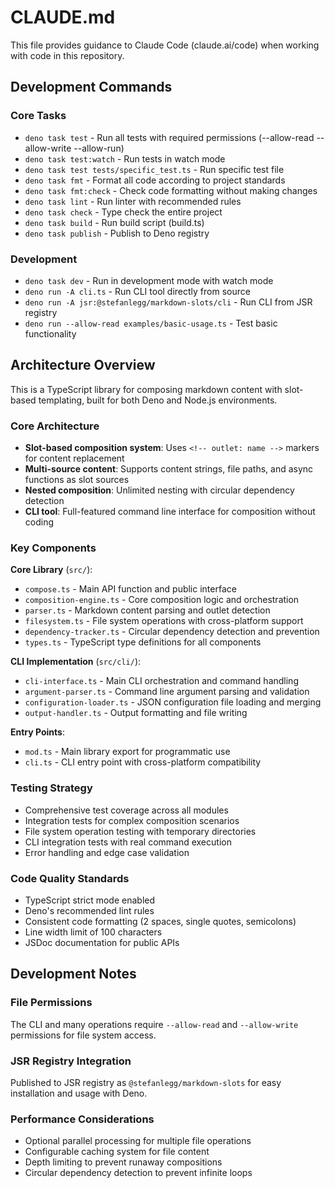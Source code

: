 # CLAUDE.md

This file provides guidance to Claude Code (claude.ai/code) when working with code in this repository.

## Development Commands

### Core Tasks

- `deno task test` - Run all tests with required permissions (--allow-read --allow-write --allow-run)
- `deno task test:watch` - Run tests in watch mode
- `deno task test tests/specific_test.ts` - Run specific test file
- `deno task fmt` - Format all code according to project standards
- `deno task fmt:check` - Check code formatting without making changes
- `deno task lint` - Run linter with recommended rules
- `deno task check` - Type check the entire project
- `deno task build` - Run build script (build.ts)
- `deno task publish` - Publish to Deno registry

### Development

- `deno task dev` - Run in development mode with watch mode
- `deno run -A cli.ts` - Run CLI tool directly from source
- `deno run -A jsr:@stefanlegg/markdown-slots/cli` - Run CLI from JSR registry
- `deno run --allow-read examples/basic-usage.ts` - Test basic functionality

## Architecture Overview

This is a TypeScript library for composing markdown content with slot-based templating, built for both Deno and Node.js environments.

### Core Architecture

- **Slot-based composition system**: Uses `<!-- outlet: name -->` markers for content replacement
- **Multi-source content**: Supports content strings, file paths, and async functions as slot sources
- **Nested composition**: Unlimited nesting with circular dependency detection
- **CLI tool**: Full-featured command line interface for composition without coding

### Key Components

**Core Library** (`src/`):

- `compose.ts` - Main API function and public interface
- `composition-engine.ts` - Core composition logic and orchestration
- `parser.ts` - Markdown content parsing and outlet detection
- `filesystem.ts` - File system operations with cross-platform support
- `dependency-tracker.ts` - Circular dependency detection and prevention
- `types.ts` - TypeScript type definitions for all components

**CLI Implementation** (`src/cli/`):

- `cli-interface.ts` - Main CLI orchestration and command handling
- `argument-parser.ts` - Command line argument parsing and validation
- `configuration-loader.ts` - JSON configuration file loading and merging
- `output-handler.ts` - Output formatting and file writing

**Entry Points**:

- `mod.ts` - Main library export for programmatic use
- `cli.ts` - CLI entry point with cross-platform compatibility

### Testing Strategy

- Comprehensive test coverage across all modules
- Integration tests for complex composition scenarios
- File system operation testing with temporary directories
- CLI integration tests with real command execution
- Error handling and edge case validation

### Code Quality Standards

- TypeScript strict mode enabled
- Deno's recommended lint rules
- Consistent code formatting (2 spaces, single quotes, semicolons)
- Line width limit of 100 characters
- JSDoc documentation for public APIs

## Development Notes

### File Permissions

The CLI and many operations require `--allow-read` and `--allow-write` permissions for file system access.

### JSR Registry Integration

Published to JSR registry as `@stefanlegg/markdown-slots` for easy installation and usage with Deno.

### Performance Considerations

- Optional parallel processing for multiple file operations
- Configurable caching system for file content
- Depth limiting to prevent runaway compositions
- Circular dependency detection to prevent infinite loops

